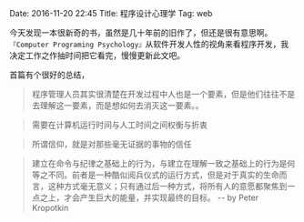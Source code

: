 Date: 2016-11-20 22:45
Title: 程序设计心理学
Tag: web

今天发现一本很新奇的书，虽然是几十年前的旧作了，但还是很有意思啊。`『Computer Programing Psychology』`从软件开发人性的视角来看程序开发，我决定工作之作抽时间把它看完，慢慢更新此文吧。

首篇有个很好的总结，
> 程序管理人员其实很清楚在开发过程中人也是一个要素，但是他们往往不是去理解这一要素，而是想如何去消灭这一要素。。

> 需要在计算机运行时间与人工时间之间权衡与折衷

> 所谓信仰，就是对那些毫无证据的事物的信任

> 建立在命令与纪律之基础上的行为，与建立在理解一致之基础上的行为是何等之不同。前者是一种酷似阅兵仪式的运行方式，但是对于真实的生命而言，这种方式毫无意义；只有通过后一种方式，将所有人的意愿都聚焦到一点之上，才会产生巨大的能量，并实现最终的目标。                 -- by Peter Kropotkin

